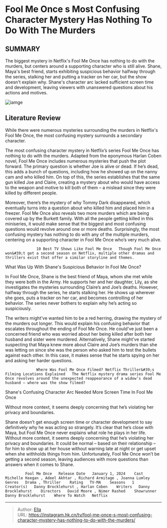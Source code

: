 # Fool Me Once s Most Confusing Character Mystery Has Nothing To Do With The Murders


## SUMMARY 



  The biggest mystery in Netflix&#39;s Fool Me Once has nothing to do with the murders, but centers around a supporting character who is still alive.   Shane, Maya&#39;s best friend, starts exhibiting suspicious behavior halfway through the series, stalking her and putting a tracker on her car, but the show doesn&#39;t explain why.   Shane&#39;s character arc lacked sufficient screen time and development, leaving viewers with unanswered questions about his actions and motives.  

![iamge](https://static1.srcdn.com/wordpress/wp-content/uploads/2024/01/emmett-j-scanlan-as-shane-and-michelle-keegan-as-maya-and-the-cast-of-fool-me-once.jpg)

## Literature Review
While there were numerous mysteries surrounding the murders in Netflix&#39;s Fool Me Once, the most confusing mystery surrounds a secondary character.




The most confusing character mystery in Netflix’s series Fool Me Once has nothing to do with the murders. Adapted from the eponymous Harlan Coben novel, Fool Me Once includes numerous mysteries that push the plot forward. The primary question is whether Joe is alive or dead. If he’s dead, this adds a bunch of questions, including how he showed up on the nanny cam and who killed him. On top of this, the series establishes that the same gun killed Joe and Claire, creating a mystery about who would have access to the weapon and motive to kill both of them – a mislead since they were killed by different people.




Moreover, there’s the mystery of why Tommy Dark disappeared, which eventually turns into a question about who killed him and placed him in a freezer. Fool Me Once also reveals two more murders which are being covered up by the Burkett family. With all the people getting killed in this miniseries, it would make sense that the biggest and most confusing questions would revolve around one or more deaths. Surprisingly, the most confusing mystery has nothing to do with any of the multiple murders, centering on a supporting character in Fool Me Once who’s very much alive.

                  10 Best TV Shows Like Fool Me Once   Though Fool Me Once won&#39;t get a second season on Netflix, multiple other dramas and thrillers exist that offer a similar storyline and themes.    


 What Was Up With Shane&#39;s Suspicious Behavior In Fool Me Once? 
          




In Fool Me Once, Shane is the best friend of Maya, whom she met while they were both in the Army. He supports her and her daughter, Lily, as she investigates the mysteries surrounding Claire’s and Joe’s deaths. However, halfway through the series, he starts stalking her. He shows up wherever she goes, puts a tracker on her car, and becomes controlling of her behavior. The series never bothers to explain why he’s acting so suspiciously.

The writers might’ve wanted him to be a red herring, drawing the mystery of the murders out longer. This would explain his confusing behavior that escalates throughout the ending of Fool Me Once. He could&#39;ve just been a concerned friend who was worried about her being killed after both her husband and sister were murdered. Alternatively, Shane might’ve started suspecting that Maya knew more about Claire and Joe’s murders than she was letting on since she was the person who asked him to test the bullets against each other. In this case, it makes sense that he starts spying on her and asking her harder questions.




                  Where Was Fool Me Once Filmed? Netflix Thriller&#39;s Filming Locations Explained   The Netflix mystery drama series Fool Me Once revolves around the unexpected reappearance of a widow’s dead husband – where was the show filmed?    



 Shane&#39;s Confusing Character Arc Needed More Screen Time In Fool Me Once 
          



Without more context, it seems deeply concerning that he’s violating her privacy and boundaries.




Shane doesn’t get enough screen time or character development to say definitively why he was acting so strangely. It’s clear that he’s close with Maya, but Fool Me Once never explains what role he plays in her life. Without more context, it seems deeply concerning that he’s violating her privacy and boundaries. It could be normal – based on their relationship – for him to show up at her house without warning late at night or get upset when she withholds things from him. Unfortunately, Fool Me Once won’t be getting a second season, leaving audiences with more questions than answers when it comes to Shane.




             Fool Me Once   Release Date   January 1, 2024    Cast   Michelle Keegan , Adeel Akhtar , Richard Armitage , Joanna Lumley    Genres   Drama , Thriller    Rating   TV-MA    Seasons   1    Creator(s)   Danny Brocklehurst , Harlan Coben    Writers   Danny Brocklehurst    Directors   David Moore , Nimer Rashed    Showrunner   Danny Brocklehurst    Where To Watch   Netflix       


---

> Author: [Ella](https://instagram.hk.cn/)  
> URL: https://instagram.hk.cn/tv/fool-me-once-s-most-confusing-character-mystery-has-nothing-to-do-with-the-murders/  

